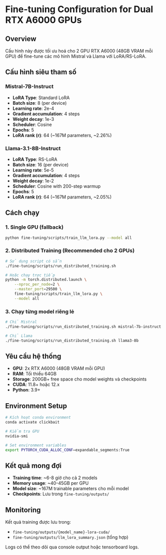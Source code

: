 # Fine-tuning Configuration for Dual RTX A6000 GPUs

## Overview

Cấu hình này được tối ưu hoá cho 2 GPU RTX A6000 (48GB VRAM mỗi GPU) để fine-tune các mô hình Mistral và Llama với LoRA/RS-LoRA.

## Cấu hình siêu tham số

### Mistral-7B-Instruct
- **LoRA Type**: Standard LoRA
- **Batch size**: 8 (per device)
- **Learning rate**: 2e-4
- **Gradient accumulation**: 4 steps
- **Weight decay**: 1e-3
- **Scheduler**: Cosine
- **Epochs**: 5
- **LoRA rank (r)**: 64 (~167M parameters, ~2.26%)

### Llama-3.1-8B-Instruct  
- **LoRA Type**: RS-LoRA
- **Batch size**: 16 (per device)
- **Learning rate**: 5e-5
- **Gradient accumulation**: 4 steps  
- **Weight decay**: 1e-2
- **Scheduler**: Cosine with 200-step warmup
- **Epochs**: 5
- **LoRA rank (r)**: 64 (~167M parameters, ~2.05%)

## Cách chạy

### 1. Single GPU (fallback)
```bash
python fine-tuning/scripts/train_llm_lora.py --model all
```

### 2. Distributed Training (Recommended cho 2 GPUs)
```bash
# Sử dụng script có sẵn
./fine-tuning/scripts/run_distributed_training.sh

# Hoặc chạy trực tiếp
python -m torch.distributed.launch \
    --nproc_per_node=2 \
    --master_port=29500 \
    fine-tuning/scripts/train_llm_lora.py \
    --model all
```

### 3. Chạy từng model riêng lẻ
```bash
# Chỉ Mistral
./fine-tuning/scripts/run_distributed_training.sh mistral-7b-instruct

# Chỉ Llama
./fine-tuning/scripts/run_distributed_training.sh llama3-8b
```

## Yêu cầu hệ thống

- **GPU**: 2x RTX A6000 (48GB VRAM mỗi GPU) 
- **RAM**: Tối thiểu 64GB
- **Storage**: 200GB+ free space cho model weights và checkpoints
- **CUDA**: 11.8+ hoặc 12.x
- **Python**: 3.9+

## Environment Setup

```bash
# Kích hoạt conda environment
conda activate clickbait

# Kiểm tra GPU
nvidia-smi

# Set environment variables
export PYTORCH_CUDA_ALLOC_CONF=expandable_segments:True
```

## Kết quả mong đợi

- **Training time**: ~6-8 giờ cho cả 2 models
- **Memory usage**: ~40-45GB per GPU
- **Model size**: ~167M trainable parameters cho mỗi model
- **Checkpoints**: Lưu trong `fine-tuning/outputs/`

## Monitoring

Kết quả training được lưu trong:
- `fine-tuning/outputs/{model_name}-lora-cuda/`
- `fine-tuning/outputs/llm_lora_summary.json` (tổng hợp)

Logs có thể theo dõi qua console output hoặc tensorboard logs. 